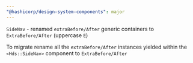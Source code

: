 ```yaml
---
"@hashicorp/design-system-components": major
---
```


`SideNav` - renamed `extraBefore/After` generic containers to `ExtraBefore/After` (uppercase `E`)

To migrate rename all the `extraBefore/After` instances yielded within the `<Hds::SideNav>` component to `ExtraBefore/After`
